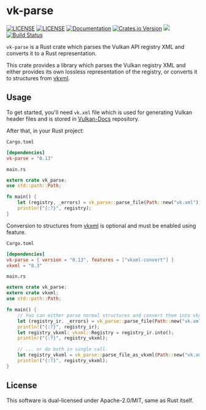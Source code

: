 # vk-parse

[![LICENSE](https://img.shields.io/badge/license-MIT-blue.svg)](LICENSE-MIT)
[![LICENSE](https://img.shields.io/badge/license-apache-blue.svg)](LICENSE-APACHE)
[![Documentation](https://docs.rs/vk-parse/badge.svg)](https://docs.rs/vk-parse)
[![Crates.io Version](https://img.shields.io/crates/v/vk-parse.svg)](https://crates.io/crates/vk-parse)
[![](https://tokei.rs/b1/github/krolli/vk-parse)](https://github.com/krolli/vk-parse)
[![Build Status](https://github.com/krolli/vk-parse/actions/workflows/ci.yaml/badge.svg)](https://github.com/krolli/vk-parse/actions/workflows/ci.yaml)

`vk-parse` is a Rust crate which parses the Vulkan API registry XML and converts it to a Rust representation.

This crate provides a library which parses the Vulkan registry XML and either provides its own lossless representation of the registry, or converts it to structures from [vkxml](https://github.com/terrybrashaw/vkxml).

## Usage

To get started, you'll need `vk.xml` file which is used for generating Vulkan header files and is stored in [Vulkan-Docs](https://github.com/KhronosGroup/Vulkan-Docs) repository.

After that, in your Rust project:

`Cargo.toml`
```toml
[dependencies]
vk-parse = "0.13"
```

`main.rs`
```rust
extern crate vk_parse;
use std::path::Path;

fn main() {
    let (registry, _errors) = vk_parse::parse_file(Path::new("vk.xml")).unwrap();
    println!("{:?}", registry);
}
```

Conversion to structures from [vkxml](https://github.com/terrybrashaw/vkxml) is optional and must be enabled using feature.

`Cargo.toml`
```toml
[dependencies]
vk-parse = { version = "0.13", features = ["vkxml-convert"] }
vkxml = "0.3"
```

`main.rs`
```rust
extern crate vk_parse;
extern crate vkxml;
use std::path::Path;

fn main() {
    // You can either parse normal structures and convert them into vkxml format ...
    let (registry_ir, _errors) = vk_parse::parse_file(Path::new("vk.xml")).unwrap();
    println!("{:?}", registry_ir);
    let registry_vkxml: vkxml::Registry = registry_ir.into();
    println!("{:?}", registry_vkxml);

    // ... or do both in single call.
    let registry_vkxml = vk_parse::parse_file_as_vkxml(Path::new("vk.xml")).unwrap();
    println!("{:?}", registry_vkxml);
}
```

## License

This software is dual-licensed under Apache-2.0/MIT, same as Rust itself.
